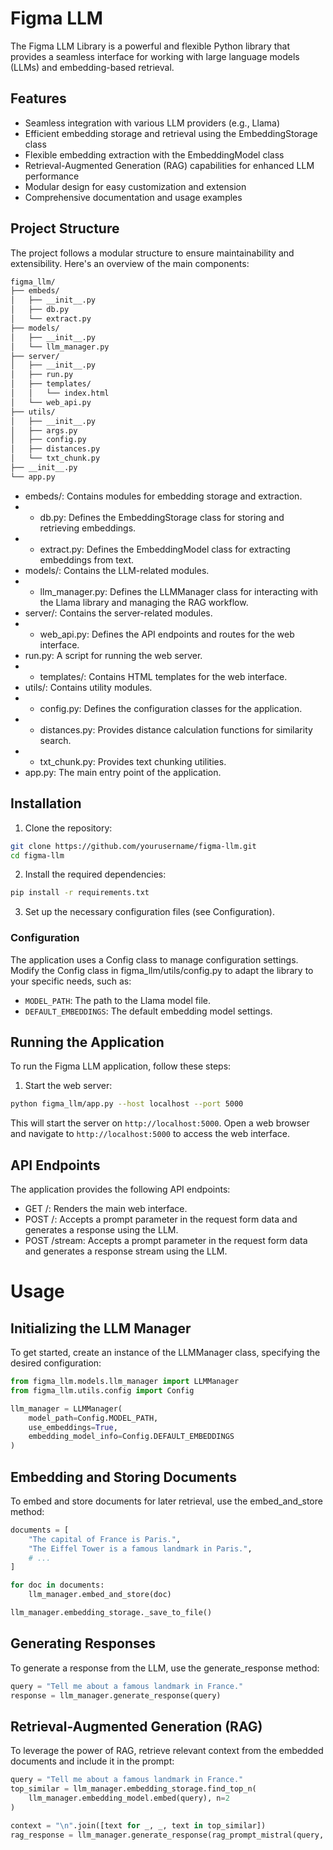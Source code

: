 # Figma LLM 

The Figma LLM Library is a powerful and flexible Python library that provides a seamless interface for working with large language models (LLMs) and embedding-based retrieval.

## Features
- Seamless integration with various LLM providers (e.g., Llama)
- Efficient embedding storage and retrieval using the EmbeddingStorage class
- Flexible embedding extraction with the EmbeddingModel class
- Retrieval-Augmented Generation (RAG) capabilities for enhanced LLM performance
- Modular design for easy customization and extension
- Comprehensive documentation and usage examples

## Project Structure
The project follows a modular structure to ensure maintainability and extensibility. Here's an overview of the main components:  

```bash
figma_llm/
├── embeds/
│   ├── __init__.py
│   ├── db.py
│   └── extract.py
├── models/
│   ├── __init__.py
│   └── llm_manager.py
├── server/
│   ├── __init__.py
│   ├── run.py
│   ├── templates/
│   │   └── index.html
│   └── web_api.py
├── utils/
│   ├── __init__.py
│   ├── args.py
│   ├── config.py
│   ├── distances.py
│   └── txt_chunk.py
├── __init__.py
└── app.py
```

- embeds/: Contains modules for embedding storage and extraction.
- - db.py: Defines the EmbeddingStorage class for storing and retrieving embeddings.
- - extract.py: Defines the EmbeddingModel class for extracting embeddings from text.
- models/: Contains the LLM-related modules.
- - llm_manager.py: Defines the LLMManager class for interacting with the Llama library and managing the RAG workflow.
- server/: Contains the server-related modules.
- - web_api.py: Defines the API endpoints and routes for the web interface.
- run.py: A script for running the web server.
- - templates/: Contains HTML templates for the web interface.
- utils/: Contains utility modules.
- - config.py: Defines the configuration classes for the application.
- - distances.py: Provides distance calculation functions for similarity search.
- - txt_chunk.py: Provides text chunking utilities.
- app.py: The main entry point of the application. 

## Installation

1. Clone the repository:
```bash
git clone https://github.com/yourusername/figma-llm.git
cd figma-llm
```  

2. Install the required dependencies:
```bash
pip install -r requirements.txt
```  

3. Set up the necessary configuration files (see Configuration).  

### Configuration  
The application uses a Config class to manage configuration settings. Modify the Config class in figma_llm/utils/config.py to adapt the library to your specific needs, such as:

- `MODEL_PATH`: The path to the Llama model file.
- `DEFAULT_EMBEDDINGS`: The default embedding model settings.  

## Running the Application

To run the Figma LLM application, follow these steps:

1. Start the web server:
```bash
python figma_llm/app.py --host localhost --port 5000
```

This will start the server on `http://localhost:5000`.
Open a web browser and navigate to `http://localhost:5000` to access the web interface.


## API Endpoints
The application provides the following API endpoints:

- GET /: Renders the main web interface.  
- POST /: Accepts a prompt parameter in the request form data and generates a response using the LLM.  
- POST /stream: Accepts a prompt parameter in the request form data and generates a response stream using the LLM.  

# Usage

## Initializing the LLM Manager

To get started, create an instance of the LLMManager class, specifying the desired configuration:

```python
from figma_llm.models.llm_manager import LLMManager
from figma_llm.utils.config import Config

llm_manager = LLMManager(
    model_path=Config.MODEL_PATH,
    use_embeddings=True,
    embedding_model_info=Config.DEFAULT_EMBEDDINGS
)
```

## Embedding and Storing Documents
To embed and store documents for later retrieval, use the embed_and_store method:  

```python
documents = [
    "The capital of France is Paris.",
    "The Eiffel Tower is a famous landmark in Paris.",
    # ...
]

for doc in documents:
    llm_manager.embed_and_store(doc)

llm_manager.embedding_storage._save_to_file()
```

## Generating Responses
To generate a response from the LLM, use the generate_response method:
  
```python
query = "Tell me about a famous landmark in France."
response = llm_manager.generate_response(query)
```  

## Retrieval-Augmented Generation (RAG)
To leverage the power of RAG, retrieve relevant context from the embedded documents and include it in the prompt:

```python
query = "Tell me about a famous landmark in France."
top_similar = llm_manager.embedding_storage.find_top_n(
    llm_manager.embedding_model.embed(query), n=2
)

context = "\n".join([text for _, _, text in top_similar])
rag_response = llm_manager.generate_response(rag_prompt_mistral(query, context))
```